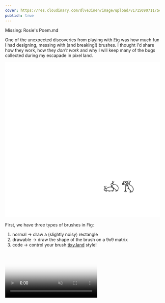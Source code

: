 ```yaml
---
cover: https://res.cloudinary.com/dlve3inen/image/upload/v1715090711/Screenshot_2024-05-07_at_13.28.51_x06c4f.png
publish: true
---
```


Missing: Rosie's Poem.md


One of the unexpected discoveries from playing with [Fig](<../Fig>) was how much fun I had designing, messing with (and breaking!) brushes. I thought I'd share how they work, how they *don't work* and why I will keep many of the bugs collected during my escapade in pixel land. 

![200](little-cinema.webp)

First, we have three types of brushes in Fig:

1. normal → draw a (slightly noisy) rectangle
2. drawable → draw the shape of the brush on a 9x9 matrix
3. code → control your brush [tixy.land](https://tixy.land) style!

<video src='https://res.cloudinary.com/dlve3inen/video/upload/v1714758595/fig-brushes_dpkfwb.mp4' controls muted autoplay poster='https://res.cloudinary.com/dlve3inen/image/upload/v1714758192/fig-brushes_kaod6d.png' playsinline />


### Regular

Regular brushes are just rectangles with occasional holes, Edam cheese style (or Gouda, depending on how fast you draw):

<video playsinline autoplay loop muted src='https://res.cloudinary.com/dlve3inen/video/upload/v1715083360/fig-norm-brush_codffb.mov'/>


### Drawn brushes

Draw the shape of your brush on a tiny 9x9 grid based editor. That's all!

![1275](Pasted image 20240507132857.png)
*No, **I** didn't mix x and y coords, you're sideways! (and [Jonathan is a school](https://youtu.be/jK60Jpe0ito?t=52).)*

The original reason I added that little editor was to have a simple debugging/prototyping tool. What I particularly like about it:

- it's surprisingly quick and easy to use
- doodling a quick brush then immediately using it feels a bit like mixing colours in a physical palette

I suspect this might not be as interesting to others as it has been to me. I still remember the feeling of excitement when I tried the brush editor in Paint Shop Pro. 

The UX was fun to handle as well, partially because it's more complex than it seems on the surface. Some things to consider:

- the editor will be used with: fingers, mouse and a stylus
- how to reduce the number of clicks/taps required to edit the brush?
- how to make the interaction obvious or make it easy to learn?
	- see [how to build a graphics editor that is **not capable** of keeping pixels on the screen](<../Fig>)

(This is also one of the reasons I enjoy typography: when it works, it becomes almost invisible.)

#### Some of the interactions I tested:

- Every pixel is a button! Click to toggle the pixel (too slow)
- Have an erase and draw mode (add/remove pixels from the brush), control via the `touchmove` event
	- too slow and error prone
	- also, weird
- draw with `pointerdown`/`pointermove`, but choose edit/erase mode depending on where you started
	- if I start drawing on a black pixel → remove brush pixels
	- if I start drawing on an empty pixel → draw brush pixels

<video playsinline autoplay loop muted src='https://res.cloudinary.com/dlve3inen/video/upload/v1715083359/fig-draw-brushes-clicks_eqz2y0.mov'/>

### Code brushes

Feels like this entire project has been a 4-week long stream of consciousness. The code brush is an extension of the regular drawable brush but it's controlled via a tixy.land inspired JS snippet:

```
(i: int, x: int, y: int) → boolean
```

Let's break this down:

- `i` is the number of the current iteration, increased each frame
- `x` and `y` are the grid coords

![3413](Pasted image 20240507124018.png)

We run `ixy` for each pixel of the brush grid, for each iteration. Every time the function returns `true` we draw a pixel, otherwise we leave it empty.

<video playsinline autoplay loop muted src='https://res.cloudinary.com/dlve3inen/video/upload/v1715083361/fig-code-brush-tutorial-random_janugd.mov'/>

Since `i` can be used as a poor man's replacement for *time*, we can use `ixy` to create animated brushes:

<video playsinline autoplay loop muted src='https://res.cloudinary.com/dlve3inen/video/upload/v1715083360/fig-code-brush-tutorial-animation_okbkip.mov'/>

We can create looped/cyclical animations by using trigonometry, e.g. `Math.sin`. 

<video playsinline autoplay loop muted src='https://res.cloudinary.com/dlve3inen/video/upload/v1715083726/fig-oscillation_sjxpoq.mov'/>

I'm often impressed by the work of people who are capable of writing complex shader code. I like to think of this brush editor as a simple, me-sized shader toy. Having said that, let's see if we can hack or break it!

### Prototyping new brushes using ~~aye aye~~ AI

tixy.land caps the number of code characters at 32. We don't have this limitation, but to create more complex behaviours we'll still need:

1. a place to store variables, e.g. computed temporary state
2. someone with a better knowledge of maths than yours truly
3. someone who will bother to write the code

1\. can be solved with IIFEs (immediately-invoked function expressions):

```
(() => { ... })()

// can be used as:

const ixy = (i, x, y) => (
	() => { 
		// use i, x, y here
		let someComputedPropertyUsingXandY = ...
		return someOtherComputedProperty
	}
)()
```

2\. can be offloaded to Claude!

I'm using some basic prompt vibing™ tricks here: chain of thought prompting, providing examples. 

> None of this song and dance is **really** needed, as providing two examples seemed to be enough to give me useful results: [thread on Xitter](https://twitter.com/rafalpast/status/1771604982598435149/photo/1).


#### Here's the prompt:
(see [My default Coding Assistant System prompt](<../My default Coding Assistant System prompt>) for context)

```
implement the function animate (time, x, y) => void

the function:
- operates on a grid of 9x9 pixels
- returns either true or false for each pixel
- is implemented in Javascript

Example implementations:

- random spray/noise: `return Math.random < 1`
- diagonal line: `return x === y`
Now: implement the body of this function that will render a circle (9x9):

- wrap the result in an IIFE and pass these arguments to it: (i, x, y)
```

Result:

![5966](Pasted image 20240507132505.png)


## The woods are lovely dark and deep, so these are the bugs I'd like to keep:

![6085](Pasted image 20240507145004.png)

Procreate is a wonderful piece of software. The faster, messier my brush strokes are, the better they look (thanks for their stabilisation and motion filtering algos). Every line is smooth, dynamic, drawn by a (hand-held) hand. This is useful and valuable as it allows more people to express themselves in ways that were previously impossible or very difficult. I used Procreate and MS Paint as a reference when looking for UX patterns.

> (Yes, nothing can replace patience and discipline when it comes to drawing. I know that because I have low supplies of either.)

Fig doesn't even draw lines, which results in a bunch of small glitches. Every frame (however often it happens, usually between 30 and 60 fps) we sample the brush and drop it on the screen. This means that in order to draw strokes you'll need to draw more slowly. This means that if you draw really fast you can simulate brush spacing. And, finally, this also means that the brush dynamics will vary slightly between devices, just like it does when I switch from my pastel paper to vellum (or a crappy notebook.)

I tried to fix it and it looked too pretty. I'm keeping it.

That's all for today, see you tomorrow!